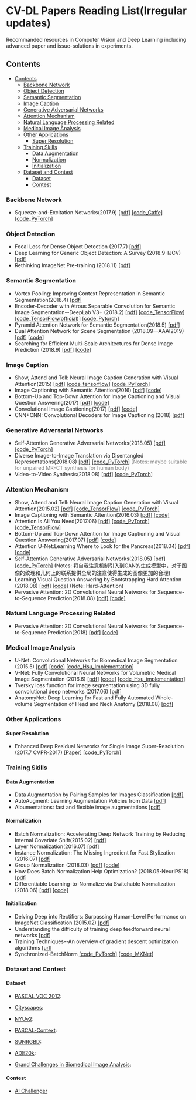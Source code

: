 CV-DL Papers Reading List(Irregular updates)
===
Recommanded resources in Computer Vision and Deep Learning including advanced paper and issue-solutions in experiments. 
## Contents
- [Contents](#contents)
    - [Backbone Network](#backbone-network)
    - [Object Detection](#object-detection)
    - [Semantic Segmentation](#semantic-segmentation)
    - [Image Caption](#image-caption)
    - [Generative Adversarial Networks](#generative-adversarial-networks)
    - [Attention Mechanism](#attention-mechanism)
    - [Natural Language Processing Related](#natural-language-processing-related)
    - [Medical Image Analysis](#medical-image-analysis)
    - [Other Applications](#other-applications)
        - [Super Resolution](#super-resolution)
    - [Training Skills](#training-skills)
        - [Data Augmentation](#data-augmentation)
        - [Normalization](#normalization)
        - [Initialization](#initialization)
    - [Dataset and Contest](#dataset-and-contest)
        - [Dataset](#dataset)
        - [Contest](#contest)
        

### Backbone Network
- Squeeze-and-Excitation Networks(2017.9) [[pdf]](https://arxiv.org/abs/1709.01507) [[code_Caffe]](https://github.com/hujie-frank/SENet) [[code_PyTorch]](https://github.com/moskomule/senet.pytorch)


### Object Detection
- Focal Loss for Dense Object Detection (2017.7) [[pdf]](https://arxiv.org/abs/1708.02002)
- Deep Learning for Generic Object Detection: A Survey (2018.9-IJCV) [[pdf]](https://arxiv.org/abs/1809.02165)
- Rethinking ImageNet Pre-training (2018.11) [[pdf]](https://arxiv.org/abs/1811.08883)


### Semantic Segmentation
- Vortex Pooling: Improving Context Representation in Semantic Segmentation(2018.4) [[pdf]](https://arxiv.org/pdf/1804.06242)
- Encoder-Decoder with Atrous Separable Convolution for Semantic Image Segmentation--DeepLab V3+ (2018.2) [[pdf]](https://arxiv.org/abs/1802.02611) [[code_TensorFlow]](https://github.com/rishizek/tensorflow-deeplab-v3-plus) [[code_TensorFlow(official)]](https://github.com/tensorflow/models/tree/master/research/deeplab) [[code_Pytorch]](https://github.com/jfzhang95/pytorch-deeplab-xception)
- Pyramid Attention Network for Semantic Segmentation(2018.5) [[pdf]](https://arxiv.org/pdf/1805.10180)
- Dual Attention Network for Scene Segmentation (2018.09—AAAI2019) [[pdf]](https://arxiv.org/abs/1809.02983) [[code]](https://github.com/junfu1115/DANet)
- Searching for Efficient Multi-Scale Architectures for Dense Image Prediction (2018.9) [[pdf]](https://arxiv.org/abs/1809.04184) [[code]](https://github.com/tensorflow/models/tree/master/research/deeplab)


### Image Caption
- Show, Attend and Tell: Neural Image Caption Generation with Visual Attention(2015) [[pdf]](https://arxiv.org/abs/1502.03044) [[code_tensorflow]](https://github.com/yunjey/show-attend-and-tell) [[code_PyTorch]](https://github.com/sgrvinod/a-PyTorch-Tutorial-to-Image-Captioning)
- Image Captioning with Semantic Attention(2016) [[pdf]](https://arxiv.org/abs/1603.03925) [[code]](https://github.com/chapternewscu/image-captioning-with-semantic-attention)
- Bottom-Up and Top-Down Attention for Image Captioning and Visual Question Answering(2017) [[pdf]](https://arxiv.org/abs/1707.07998) [[code]](https://github.com/peteanderson80/bottom-up-attention)
- Convolutional Image Captioning(2017) [[pdf]](https://arxiv.org/abs/1711.09151) [[code]](https://github.com/aditya12agd5/convcap)
- CNN+CNN: Convolutional Decoders for Image Captioning (2018) [[pdf]](https://arxiv.org/abs/1805.09019)


### Generative Adversarial Networks
- Self-Attention Generative Adversarial Networks(2018.05) [[pdf]](https://arxiv.org/abs/1805.08318) [[code_PyTorch]](https://github.com/heykeetae/Self-Attention-GAN)
- Diverse Image-to-Image Translation via Disentangled Representations(2018.08) [[pdf]](https://arxiv.org/abs/1808.00948) [[code_PyTorch]](https://github.com/HsinYingLee/DRIT) <font color=Gray >(Notes: maybe suitable for unpaired MR-CT synthesis for human body)</font>
- Video-to-Video Synthesis(2018.08) [[pdf]](https://arxiv.org/abs/1808.06601) [[code_PyTorch]](https://github.com/NVIDIA/vid2vid)


### Attention Mechanism
- Show, Attend and Tell: Neural Image Caption Generation with Visual Attention(2015.02) [[pdf]](https://arxiv.org/abs/1502.03044) [[code_TensorFlow]](https://github.com/yunjey/show-attend-and-tell) [[code_PyTorch]](https://github.com/sgrvinod/a-PyTorch-Tutorial-to-Image-Captioning)
- Image Captioning with Semantic Attention(2016.03) [[pdf]](https://arxiv.org/abs/1603.03925) [[code]](https://github.com/chapternewscu/image-captioning-with-semantic-attention)
- Attention Is All You Need(2017.06) [[pdf]](https://arxiv.org/abs/1706.03762) [[code_PyTorch]](https://github.com/jadore801120/attention-is-all-you-need-pytorch) [[code_TensorFlow]](https://github.com/Kyubyong/transformer)
- Bottom-Up and Top-Down Attention for Image Captioning and Visual Question Answering(2017.07) [[pdf]](https://arxiv.org/abs/1707.07998) [[code]](https://github.com/peteanderson80/bottom-up-attention)
- Attention U-Net:Learning Where to Look for the Pancreas(2018.04) [[pdf]](https://arxiv.org/abs/1804.03999) [[code]](https://github.com/ozan-oktay/Attention-Gated-Networks)
- Self-Attention Generative Adversarial Networks(2018.05) [[pdf]](https://arxiv.org/abs/1805.08318) [[code_PyTorch]](https://github.com/heykeetae/Self-Attention-GAN)
(Notes: 将自我注意机制引入到GAN的生成模型中，对于图像的纹理和几何上的联系提供全局的注意使得生成的图像更加的合理)
- Learning Visual Question Answering by Bootstrapping Hard Attention (2018.08) [[pdf]](https://arxiv.org/abs/1808.00300) [[code]](https://github.com/gnouhp/PyTorch-AdaHAN) (Note: Hard-Attention)
- Pervasive Attention: 2D Convolutional Neural Networks for Sequence-to-Sequence Prediction(2018.08) [[pdf]](https://arxiv.org/abs/1808.03867) [[code]](https://github.com/elbayadm/attn2d)


### Natural Language Processing Related
- Pervasive Attention: 2D Convolutional Neural Networks for Sequence-to-Sequence Prediction(2018) [[pdf]](https://arxiv.org/abs/1808.03867) [[code]](https://github.com/elbayadm/attn2d)


### Medical Image Analysis
- U-Net: Convolutional Networks for Biomedical Image Segmentation (2015.5) [[pdf]](https://arxiv.org/abs/1505.04597) [[code]](https://github.com/milesial/Pytorch-UNet) [[code_Hsu_Implementation]](https://github.com/Hsuxu/carvana-pytorch-uNet)
- V-Net: Fully Convolutional Neural Networks for Volumetric Medical Image Segmentation (2016.6) [[pdf]](https://arxiv.org/abs/1606.04797) [[code]](https://github.com/mattmacy/vnet.pytorch) [[code_Hsu_implementation]](https://github.com/Hsuxu/Magic-VNet)
- Tversky loss function for image segmentation using 3D fully convolutional deep networks (2017.06) [[pdf]](https://arxiv.org/abs/1706.05721)
- AnatomyNet: Deep Learning for Fast and Fully Automated Whole-volume Segmentation of Head and Neck Anatomy (2018.08) [[pdf]](https://arxiv.org/abs/1808.05238)

### Other Applications

#### Super Resolution
- Enhanced Deep Residual Networks for Single Image Super-Resolution (2017.7 CVPR-2017) [[Paper]](https://arxiv.org/abs/1707.02921) [[code_PyTorch]](https://github.com/thstkdgus35/EDSR-PyTorch)




### Training Skills

#### Data Augmentation
- Data Augmentation by Pairing Samples for Images Classification [[pdf]](https://arxiv.org/abs/1801.02929) 
- AutoAugment: Learning Augmentation Policies from Data [[pdf]](https://arxiv.org/abs/1805.09501) 
- Albumentations: fast and flexible image augmentations [[pdf]](https://arxiv.org/abs/1809.06839)
  
#### Normalization
- Batch Normalization: Accelerating Deep Network Training by Reducing Internal Covariate Shift(2015.02) [[pdf]](https://arxiv.org/abs/1502.03167)
- Layer Normalization(2016.07) [[pdf]](https://arxiv.org/abs/1607.06450)
- Instance Normalization: The Missing Ingredient for Fast Stylization (2016.07) [[pdf]](https://arxiv.org/abs/1607.08022)
- Group Normalization (2018.03)  [[pdf]](https://arxiv.org/abs/1803.08494) [[code]](https://github.com/shaohua0116/Group-Normalization-Tensorflow)
- How Does Batch Normalization Help Optimization? (2018.05-NeurIPS18) [[pdf]](https://arxiv.org/abs/1805.11604)
- Differentiable Learning-to-Normalize via Switchable Normalization (2018.06) [[pdf]](https://arxiv.org/abs/1806.10779) [[code]](https://github.com/switchablenorms/Switchable-Normalization)

#### Initialization
- Delving Deep into Rectifiers: Surpassing Human-Level Performance on ImageNet Classification (2015.02) [[pdf]](https://arxiv.org/abs/1502.01852)
- Understanding the difficulty of training deep feedforward neural networks [[pdf]](http://proceedings.mlr.press/v9/glorot10a.html)
- Training Techniques--An overview of gradient descent optimization algorithms [[url]](http://ruder.io/optimizing-gradient-descent/index.html)
- Synchronized-BatchNorm [[code_PyTorch]](https://github.com/vacancy/Synchronized-BatchNorm-PyTorch) [[code_MXNet]](https://github.com/zhanghang1989/MXNet-Gluon-SyncBN)


### Dataset and Contest

#### Dataset
- [PASCAL VOC 2012](http://host.robots.ox.ac.uk/pascal/VOC/): 
<!-- The main goal of this challenge is to recognize objects from a number of visual object classes in realistic scenes (i.e. not pre-segmented objects). It is fundamentally a supervised learning learning problem in that a training set of labelled images is provided. -->
- [Cityscapes](https://www.cityscapes-dataset.com/): 
<!-- Large-scale dataset that contains a diverse set of stereo video sequences recorded in street scenes from 50 different cities, with high quality pixel-level annotations of 5 000 frames in addition to a larger set of 20 000 weakly annotated frames. -->
- [NYUv2](https://cs.nyu.edu/~silberman/datasets/nyu_depth_v2.html): 
<!-- The NYU-Depth V2 data set is comprised of video sequences from a variety of indoor scenes as recorded by both the RGB and Depth cameras from the Microsoft Kinect. -->
- [PASCAL-Context](https://cs.stanford.edu/~roozbeh/pascal-context/): 
<!-- This dataset is a set of additional annotations for PASCAL VOC 2010. It goes beyond the original PASCAL semantic segmentation task by providing annotations for the whole scene. The statistics section has a full list of 400+ labels. -->
- [SUNRGBD](http://rgbd.cs.princeton.edu/): 
<!-- Dataset is captured by four different sensors and contains 10,335 RGB-D images, at a similar scale as PASCAL VOC. The whole dataset is densely annotated and includes 146,617 2D polygons and 64,595 3D bounding boxes with accurate object orientations, as well as a 3D room layout and scene category for each image.  -->
- [ADE20k](http://groups.csail.mit.edu/vision/datasets/ADE20K/): 
<!-- ADE20K Dataset contains more than 20K scene-centric images exhaustively annotated with objects and object parts. Specifically, the benchmark is divided into 20K images for training, 2K images for validation, and another batch of held-out images for testing. There are totally 150 semantic categories included for evaluation, which include stuffs like sky, road, grass, and discrete objects like person, car, bed. Note that there are non-uniform distribution of objects occuring in the images, mimicking a more natural object occurrence in daily scene. -->
- [Grand Challenges in Biomedical Image Analysis](https://grand-challenge.org): 
<!-- Grand Challenges in Biomedical Image Analysis -->

#### Contest
- [AI Challenger](https://challenger.ai/)